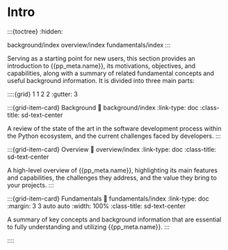 # Intro

:::{toctree}
:hidden:

background/index
overview/index
fundamentals/index
:::


Serving as a starting point for new users,
this section provides an introduction to
{{pp_meta.name}}, its motivations, objectives, and capabilities,
along with a summary of related fundamental concepts and useful background information.
It is divided into three main parts:

::::{grid} 1 1 2 2
:gutter: 3

:::{grid-item-card} Background
:link: background/index
:link-type: doc
:class-title: sd-text-center

A review of the state of the art in the software development process
within the Python ecosystem, and the current challenges faced by developers.
:::

:::{grid-item-card} Overview
:link: overview/index
:link-type: doc
:class-title: sd-text-center

A high-level overview of {{pp_meta.name}},
highlighting its main features and capabilities,
the challenges they address, and the value they bring to your projects.
:::

:::{grid-item-card} Fundamentals
:link: fundamentals/index
:link-type: doc
:margin: 3 3 auto auto
:width: 100%
:class-title: sd-text-center

A summary of key concepts and background information
that are essential to fully understanding and utilizing {{pp_meta.name}}.
:::

::::
